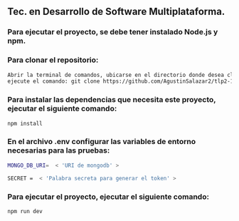## Tec. en Desarrollo de Software Multiplataforma.

### Para ejecutar el proyecto, se debe tener instalado __Node.js__ y __npm__.

### Para clonar el repositorio:
```bash
Abrir la terminal de comandos, ubicarse en el directorio donde desea clonar el repositorio,
ejecute el comando: git clone https://github.com/AgustinSalazar2/tlp2-1er-examen-parcial.git
```

### Para instalar las dependencias que necesita este proyecto, ejecutar el siguiente comando:
```bash
npm install
```

### En el archivo .env configurar las variables de entorno necesarias para las pruebas:
```bash
MONGO_DB_URI=  < 'URI de mongodb' >

SECRET =  < 'Palabra secreta para generar el token' >
```
### Para ejecutar el proyecto, ejecutar el siguiente comando:

```bash
npm run dev
```
